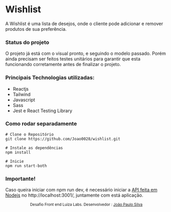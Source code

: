 # Wishlist
A Wishlist é uma lista de desejos, onde o cliente pode adicionar e remover produtos de sua preferência.


### Status do projeto
O projeto já está com o visual pronto, e seguindo o modelo passado. Porém ainda precisam ser feitos testes unitários para garantir que esta funcionando corretamente antes de finalizar o projeto.

### Principais Technologias utilizadas:
- Reactjs
- Tailwind
- Javascript
- Sass
- Jest e React Testing Library

### Como rodar separadamente

```
# Clone o Repositório
git clone https://github.com/Joao0028/wishlist.git
```

```
# Instale as dependências
npm install
```

```
# Inicie
npm run start-both
```

### Importante!
Caso queira iniciar com npm run dev, é necessário iniciar a <a href="https://github.com/Joao0028/wishlist" target="_blank">API feita em Nodejs</a> no http://localhost:3001/, juntamente com está aplicação.

<div align="center">
  <sub>Desafio Front end Luiza Labs. Desenvolvedor :
    <a href="https://github.com/Joao0028">João Paulo Silva</a>
  </sub>
</div>
